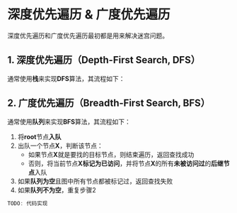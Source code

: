 # 深度优先遍历 & 广度优先遍历
深度优先遍历和广度优先遍历最初都是用来解决迷宫问题。

## 1. 深度优先遍历（Depth-First Search, DFS）
通常使用**栈**来实现**DFS**算法，其流程如下：


## 2. 广度优先遍历（Breadth-First Search, BFS）
通常使用**队列**来实现**BFS**算法，其流程如下：
1. 将**root**节点**入队**
2. 出队一个节点**X**，判断该节点：
    - 如果节点**X**就是要找的目标节点，则结束遍历，返回查找成功
    - 否则，将当前节点**X标记为已访问**，并将节点**X**的所有**未被访问过**的**后继节点**入队
3. 如果**队列为空**且图中所有节点都被标记过，返回查找失败
4. 如果**队列不为空**，重复步骤2

```C++
TODO: 代码实现
```
